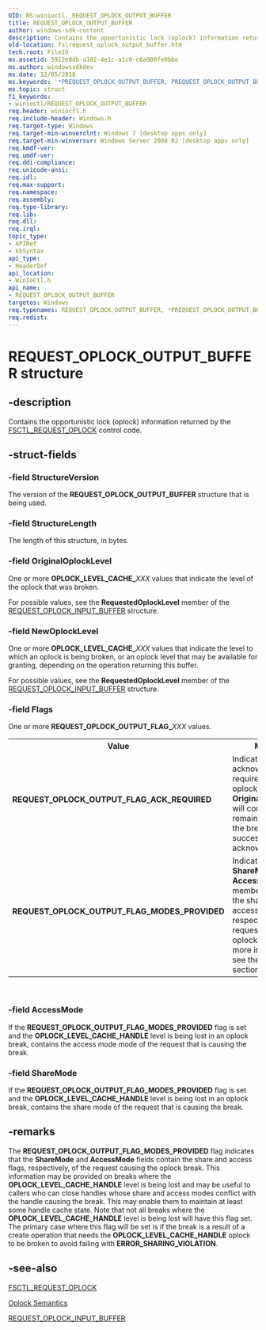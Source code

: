 ```yaml
---
UID: NS:winioctl._REQUEST_OPLOCK_OUTPUT_BUFFER
title: REQUEST_OPLOCK_OUTPUT_BUFFER
author: windows-sdk-content
description: Contains the opportunistic lock (oplock) information returned by the FSCTL_REQUEST_OPLOCK control code.
old-location: fs\request_oplock_output_buffer.htm
tech.root: FileIO
ms.assetid: 5912e0db-a102-4e1c-a1c0-c6a900fe0bbe
ms.author: windowssdkdev
ms.date: 12/05/2018
ms.keywords: '*PREQUEST_OPLOCK_OUTPUT_BUFFER, PREQUEST_OPLOCK_OUTPUT_BUFFER, PREQUEST_OPLOCK_OUTPUT_BUFFER structure pointer [Files], REQUEST_OPLOCK_OUTPUT_BUFFER, REQUEST_OPLOCK_OUTPUT_BUFFER structure [Files], REQUEST_OPLOCK_OUTPUT_FLAG_ACK_REQUIRED, REQUEST_OPLOCK_OUTPUT_FLAG_MODES_PROVIDED, fs.request_oplock_output_buffer, winioctl/PREQUEST_OPLOCK_OUTPUT_BUFFER, winioctl/REQUEST_OPLOCK_OUTPUT_BUFFER'
ms.topic: struct
f1_keywords:
- winioctl/REQUEST_OPLOCK_OUTPUT_BUFFER
req.header: winioctl.h
req.include-header: Windows.h
req.target-type: Windows
req.target-min-winverclnt: Windows 7 [desktop apps only]
req.target-min-winversvr: Windows Server 2008 R2 [desktop apps only]
req.kmdf-ver: 
req.umdf-ver: 
req.ddi-compliance: 
req.unicode-ansi: 
req.idl: 
req.max-support: 
req.namespace: 
req.assembly: 
req.type-library: 
req.lib: 
req.dll: 
req.irql: 
topic_type:
- APIRef
- kbSyntax
api_type:
- HeaderDef
api_location:
- WinIoCtl.h
api_name:
- REQUEST_OPLOCK_OUTPUT_BUFFER
targetos: Windows
req.typenames: REQUEST_OPLOCK_OUTPUT_BUFFER, *PREQUEST_OPLOCK_OUTPUT_BUFFER
req.redist: 
---
```


# REQUEST_OPLOCK_OUTPUT_BUFFER structure


## -description


Contains the opportunistic lock (oplock) information returned by the 
    <a href="https://docs.microsoft.com/windows/desktop/api/winioctl/ni-winioctl-fsctl_request_oplock">FSCTL_REQUEST_OPLOCK</a> control code.


## -struct-fields




### -field StructureVersion

The version of the 
      <b>REQUEST_OPLOCK_OUTPUT_BUFFER</b> structure that 
      is being used.


### -field StructureLength

The length of this structure, in bytes. 


### -field OriginalOplockLevel

One or more <b>OPLOCK_LEVEL_CACHE_</b><i>XXX</i> values that indicate 
       the level of the oplock that was broken.

For possible values, see the <b>RequestedOplockLevel</b> member of the 
       <a href="https://docs.microsoft.com/windows/desktop/api/winioctl/ns-winioctl-request_oplock_input_buffer">REQUEST_OPLOCK_INPUT_BUFFER</a> structure.


### -field NewOplockLevel

One or more <b>OPLOCK_LEVEL_CACHE_</b><i>XXX</i> values that indicate 
       the level to which an oplock is being broken, or an oplock level that may be available for granting, depending 
       on the operation returning this buffer.

For possible values, see the <b>RequestedOplockLevel</b> member of the 
       <a href="https://docs.microsoft.com/windows/desktop/api/winioctl/ns-winioctl-request_oplock_input_buffer">REQUEST_OPLOCK_INPUT_BUFFER</a> structure.


### -field Flags

One or more <b>REQUEST_OPLOCK_OUTPUT_FLAG_</b><i>XXX</i> values.

<table>
<tr>
<th>Value</th>
<th>Meaning</th>
</tr>
<tr>
<td width="40%"><a id="REQUEST_OPLOCK_OUTPUT_FLAG_ACK_REQUIRED"></a><a id="request_oplock_output_flag_ack_required"></a><dl>
<dt><b>REQUEST_OPLOCK_OUTPUT_FLAG_ACK_REQUIRED</b></dt>
</dl>
</td>
<td width="60%">
Indicates that an acknowledgment is required, and the oplock described in 
        <b>OriginalOplockLevel</b> will continue to remain in force until the break is 
        successfully acknowledged.

</td>
</tr>
<tr>
<td width="40%"><a id="REQUEST_OPLOCK_OUTPUT_FLAG_MODES_PROVIDED"></a><a id="request_oplock_output_flag_modes_provided"></a><dl>
<dt><b>REQUEST_OPLOCK_OUTPUT_FLAG_MODES_PROVIDED</b></dt>
</dl>
</td>
<td width="60%">
Indicates that the <b>ShareMode</b> and <b>AccessMode</b> members 
        contain the share and access flags, respectively, of the request causing the oplock break. For more 
        information, see the Remarks section.

</td>
</tr>
</table>
 


### -field AccessMode

If the <b>REQUEST_OPLOCK_OUTPUT_FLAG_MODES_PROVIDED</b> flag is set and the 
      <b>OPLOCK_LEVEL_CACHE_HANDLE</b> level is being lost in an oplock break, contains the access 
      mode mode of the request that is causing the break.


### -field ShareMode

If the <b>REQUEST_OPLOCK_OUTPUT_FLAG_MODES_PROVIDED</b> flag is set and the 
      <b>OPLOCK_LEVEL_CACHE_HANDLE</b> level is being lost in an oplock break, contains the share 
      mode of the request that is causing the break.


## -remarks



The <b>REQUEST_OPLOCK_OUTPUT_FLAG_MODES_PROVIDED</b> flag indicates that the 
    <b>ShareMode</b> and <b>AccessMode</b> fields contain the share and access 
    flags, respectively, of the request causing the oplock break. This information may be provided on breaks where the 
    <b>OPLOCK_LEVEL_CACHE_HANDLE</b> level is being lost and may be useful to callers who can close 
    handles whose share and access modes conflict with the handle causing the break. This may enable them to maintain 
    at least some handle cache state. Note that not all breaks where the 
    <b>OPLOCK_LEVEL_CACHE_HANDLE</b> level is being lost will have this flag set. The primary case 
    where this flag will be set is if the break is a result of a create operation that needs the 
    <b>OPLOCK_LEVEL_CACHE_HANDLE</b> oplock to be broken to avoid failing with 
    <b>ERROR_SHARING_VIOLATION</b>.




## -see-also




<a href="https://docs.microsoft.com/windows/desktop/api/winioctl/ni-winioctl-fsctl_request_oplock">FSCTL_REQUEST_OPLOCK</a>



<a href="https://docs.microsoft.com/windows-hardware/drivers/ifs/oplock-semantics">Oplock Semantics</a>



<a href="https://docs.microsoft.com/windows/desktop/api/winioctl/ns-winioctl-request_oplock_input_buffer">REQUEST_OPLOCK_INPUT_BUFFER</a>
 

 

